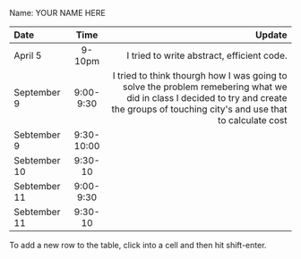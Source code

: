 Name: YOUR NAME HERE

| Date         |    Time    |                                                                                                                                                                               Update |
|:-------------|:----------:|-------------------------------------------------------------------------------------------------------------------------------------------------------------------------------------:|
| April 5      |   9-10pm   |                                                                                                                                           I tried to write abstract, efficient code. |
| September 9  | 9:00-9:30  | I tried to think thourgh how I was going to solve the problem remebering what we did in class I decided to try and create the groups of touching city's and use that to calculate cost |
| Sebtember 9  | 9:30-10:00 |                                                                                                                                                                                      |
| Sebtember 10 |  9:30-10   |                                                                                                                                                                                      |
| Sebtember 11 | 9:00-9:30  |                                                                                                                                                                                      |
| Sebtember 11 |  9:30-10   |                                                                                                                                                                                      |


To add a new row to the table, click into a cell and then hit shift-enter.